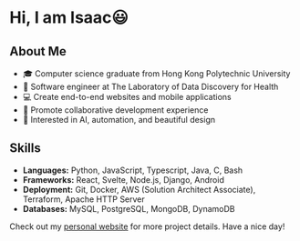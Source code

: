 # Hi, I am Isaac😃

## About Me

- 🎓 Computer science graduate from Hong Kong Polytechnic University
- 💼 Software engineer at The Laboratory of Data Discovery for Health
- 💻 Create end-to-end websites and mobile applications
- 🎨 Promote collaborative development experience 
- 🚀 Interested in AI, automation, and beautiful design

## Skills

- **Languages:** Python, JavaScript, Typescript, Java, C, Bash
- **Frameworks:** React, Svelte, Node.js, Django, Android
- **Deployment:** Git, Docker, AWS (Solution Architect Associate), Terraform, Apache HTTP Server
- **Databases:** MySQL, PostgreSQL, MongoDB, DynamoDB

Check out my [personal website](https://isaachkwu.github.io/) for more project details. Have a nice day!
